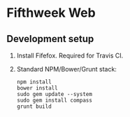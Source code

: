 # Fifthweek Web

## Development setup

1.  Install Fifefox. Required for Travis CI.

2.  Standard NPM/Bower/Grunt stack:

        npm install
        bower install
        sudo gem update --system
        sudo gem install compass
        grunt build
